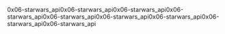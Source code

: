 0x06-starwars_api0x06-starwars_api0x06-starwars_api0x06-starwars_api0x06-starwars_api0x06-starwars_api0x06-starwars_api0x06-starwars_api0x06-starwars_api
